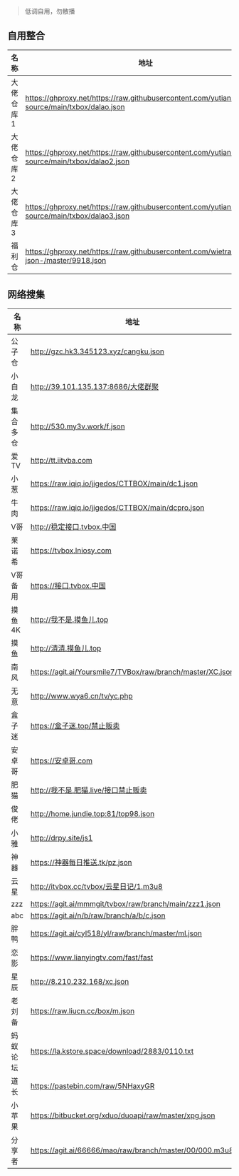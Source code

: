 > 低调自用，勿散播

## 自用整合

|  名称    |  地址                    |
|----------| ------------------------|
|大佬仓库1 | https://ghproxy.net/https://raw.githubusercontent.com/yutian81/data-source/main/txbox/dalao.json|
|大佬仓库2 | https://ghproxy.net/https://raw.githubusercontent.com/yutian81/data-source/main/txbox/dalao2.json|
|大佬仓库3 | https://ghproxy.net/https://raw.githubusercontent.com/yutian81/data-source/main/txbox/dalao3.json|
|福利仓    |https://ghproxy.net/https://raw.githubusercontent.com/wietrade/tvbox-json-/master/9918.json   |

## 网络搜集

|  名称    |  地址                    |
|----------| ------------------------|
|公子仓    |http://gzc.hk3.345123.xyz/cangku.json     |
|小白龙    |http://39.101.135.137:8686/大佬群聚     |
|集合多仓  |http://530.my3v.work/f.json     |
|爱TV      |http://tt.iitvba.com     |
|小葱      |https://raw.iqiq.io/jigedos/CTTBOX/main/dc1.json     |
|牛肉      |https://raw.iqiq.io/jigedos/CTTBOX/main/dcpro.json     |
|V哥       |http://稳定接口.tvbox.中国     |
|莱诺希    |https://tvbox.lniosy.com     |
|V哥备用   |https://接口.tvbox.中国     |
|摸鱼4K    |http://我不是.摸鱼儿.top     |
|摸鱼      |http://清清.摸鱼儿.top     |
|南风      |https://agit.ai/Yoursmile7/TVBox/raw/branch/master/XC.json|
|无意      |http://www.wya6.cn/tv/yc.php     |
|盒子迷    |https://盒子迷.top/禁止贩卖 |
|安卓哥     |https://安卓哥.com     |
|肥猫      |http://我不是.肥猫.live/接口禁止贩卖 |
|俊佬      |http://home.jundie.top:81/top98.json |
|小雅      |http://drpy.site/js1 |  
|神器      |https://神器每日推送.tk/pz.json |  
|云星      |http://itvbox.cc/tvbox/云星日记/1.m3u8 |
|zzz       |https://agit.ai/mmmgit/tvbox/raw/branch/main/zzz1.json | 
|abc       |https://agit.ai/n/b/raw/branch/a/b/c.json |  
|胖鸭       |https://agit.ai/cyl518/yl/raw/branch/master/ml.json |  
|恋影       |https://www.lianyingtv.com/fast/fast |  
|星辰       |http://8.210.232.168/xc.json |  
|老刘备     |https://raw.liucn.cc/box/m.json |  
|蚂蚁论坛     |https://la.kstore.space/download/2883/0110.txt |  
|道长       |https://pastebin.com/raw/5NHaxyGR |  
|小苹果     |https://bitbucket.org/xduo/duoapi/raw/master/xpg.json |  
|分享者     |https://agit.ai/66666/mao/raw/branch/master/00/000.m3u8 |  
